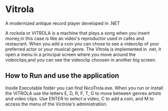 # Vitrola
A modernized antique record player developed in .NET

A rockola or VITROLA is a machine that plays a song when you insert money,in this case is like an video's reproductor used in cafes and restaurant. When you add a coin you can chose to see a videoclip of your preferred  actor or your musical genre. The Vitrola is implemented in .net, it open a menu in a principal screen where you move around the videoclips,and you can see the videoclip choosen in another big screen.

## How to Run and use the application

Inside Executable folder you can find NicoTrola.exe.
When you run or install the VITROLA use the letters E, D, R, F, T, G to move between genres artists and video clips. Use ENTER to select a video, C to add a coin, and M to access the menu of the Victrola's administration.
